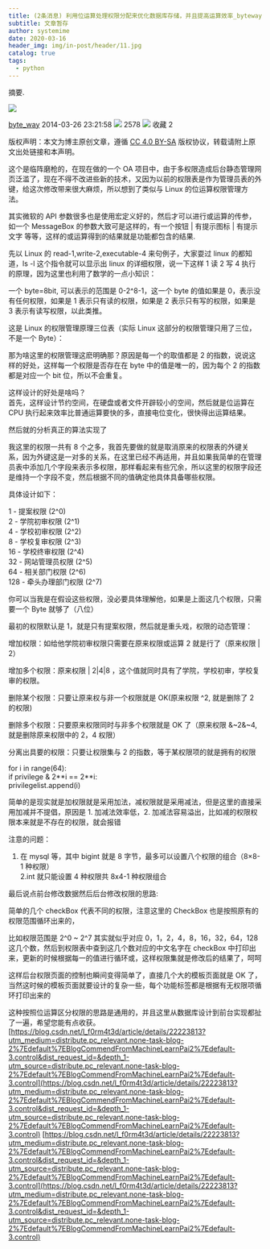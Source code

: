 ```yaml
---
title: (2条消息) 利用位运算处理权限分配来优化数据库存储，并且提高运算效率_byteway的专栏-CSDN博客
subtitle: 文章暂存
author: systemime
date: 2020-03-16
header_img: img/in-post/header/11.jpg
catalog: true
tags:
  - python
---
```

摘要.

<!-- more -->
![](https://csdnimg.cn/release/blogv2/dist/pc/img/original.png)

[byte_way](https://blog.csdn.net/zhx278171313) 2014-03-26 23:21:58 ![](https://csdnimg.cn/release/blogv2/dist/pc/img/articleReadEyes.png)
 2578 ![](https://csdnimg.cn/release/blogv2/dist/pc/img/tobarCollect.png)
 收藏  2 

版权声明：本文为博主原创文章，遵循 [CC 4.0 BY-SA](http://creativecommons.org/licenses/by-sa/4.0/) 版权协议，转载请附上原文出处链接和本声明。

这个是临阵磨枪的，在现在做的一个 OA 项目中，由于多权限造成后台静态管理网页泛滥了，现在不得不改进些新的技术，又因为以前的权限表是作为管理员表的外键，给这次修改带来很大麻烦，所以想到了类似与 Linux 的位运算权限管理方法。

其实微软的 API 参数很多也是使用宏定义好的，然后才可以进行或运算的传参，如一个 MessageBox 的参数大致可是这样的，有一个按钮 | 有提示图标 | 有提示文字 等等，这样的或运算得到的结果就是功能都包含的结果.

先以 Linux 的 read-1,write-2,executable-4 来句例子，大家耍过 linux 的都知道，ls -l 这个指令就可以显示出 linux 的详细权限，说一下这样 1 读 2 写 4 执行的原理，因为这里也利用了数学的一点小知识：

一个 byte=8bit, 可以表示的范围是 0-2^8-1，这一个 byte 的值如果是 0，表示没有任何权限，如果是 1 表示只有读的权限，如果是 2 表示只有写的权限，如果是 3 表示有读写权限，以此类推。

这是 Linux 的权限管理原理三位表（实际 Linux 这部分的权限管理只用了三位，不是一个 Byte）：

那为啥这里的权限管理这麽明确那？原因是每一个的取值都是 2 的指数，说说这样的好处，这样每一个权限是否存在在 byte 中的值是唯一的，因为每个 2 的指数都是对应一个 bit 位，所以不会重复。

这样设计的好处是啥吗？  
首先，这样设计节约空间，在硬盘或者文件开辟较小的空间，然后就是位运算在 CPU 执行起来效率比普通运算要快的多，直接电位变化，很快得出运算结果。

然后就的分析真正的算法实现了

我这里的权限一共有 8 个之多，我首先要做的就是取消原来的权限表的外键关系，因为外键这是一对多的关系，在这里已经不再适用，并且如果我简单的在管理员表中添加几个字段来表示多权限，那样看起来有些冗余，所以这里的权限字段还是维持一个字段不变，然后根据不同的值确定他具体具备哪些权限。

具体设计如下：

1 - 提案权限 (2^0)  
2 - 学院初审权限 (2^1)  
4 - 学校初审权限 (2^2)  
8 - 学校复审权限 (2^3)  
16 - 学校终审权限 (2^4)  
32 - 网站管理员权限 (2^5)  
64 - 相关部门权限 (2^6)  
128 - 牵头办理部门权限 (2^7)

你可以当我是在假设这些权限，没必要具体理解他，如果是上面这几个权限，只需要一个 Byte 就够了（八位）

最初的权限默认是 1，就是只有提案权限，然后就是重头戏，权限的动态管理：

增加权限：如给他学院初审权限只需要在原来权限或运算 2 就是行了（原来权限 | 2）

增加多个权限：原来权限 | 2|4|8 ，这个值就同时具有了学院，学校初审，学校复审的权限。

删除某个权限：只要让原来权与非一个权限就是 OK(原来权限 ^2, 就是删除了 2 的权限)

删除多个权限：只要原来权限同时与非多个权限就是 OK 了（原来权限 &~2&~4, 就是删除原来权限中的 2，4 权限）

分离出具要的权限：只要让权限集与 2 的指数，等于某权限项的就是拥有的权限

for i in range(64):   
if privilege & 2\*\*i == 2\*\*i:  
privilegelist.append(i)

简单的是现实就是加权限就是采用加法，减权限就是采用减法，但是这里的直接采用加减并不提倡，原因是 1. 加减法效率低，2. 加减法容易溢出，比如减的权限权限本来就是不存在的权限，就会报错

注意的问题：  
1. 在 mysql 等，其中 bigint 就是 8 字节，最多可以设置八个权限的组合（8×8-1 种权限）  
2.int 就只能设置 4 种权限共 8x4-1 种权限组合

最后说点前台修改数据然后后台修改权限的思路:

简单的几个 checkBox 代表不同的权限，注意这里的 CheckBox 也是按照原有的权限范围循环出来的，

比如权限范围是 2^0 ~ 2^7 其实就似乎对应 0，1，2，4，8，16，32，64，128 这几个数，然后到权限表中查到这几个数对应的中文名字在 checkBox 中打印出来，更新的时候根据每一的值进行循环或，这样权限集就是修改后的结果了，呵呵

这样后台权限页面的控制也瞬间变得简单了，直接几个大的模板页面就是 OK 了，当然这时候的模板页面就要设计的复杂一些，每个功能标签都是根据有无权限项循环打印出来的

这种按照位运算区分权限的思路是通用的，并且这里从数据库设计到前台实现都扯了一遍，希望您能有点收获。 
 [https://blog.csdn.net/l_f0rm4t3d/article/details/22223813?utm_medium=distribute.pc_relevant.none-task-blog-2%7Edefault%7EBlogCommendFromMachineLearnPai2%7Edefault-3.control&dist_request_id=&depth_1-utm_source=distribute.pc_relevant.none-task-blog-2%7Edefault%7EBlogCommendFromMachineLearnPai2%7Edefault-3.control](https://blog.csdn.net/l_f0rm4t3d/article/details/22223813?utm_medium=distribute.pc_relevant.none-task-blog-2%7Edefault%7EBlogCommendFromMachineLearnPai2%7Edefault-3.control&dist_request_id=&depth_1-utm_source=distribute.pc_relevant.none-task-blog-2%7Edefault%7EBlogCommendFromMachineLearnPai2%7Edefault-3.control) 
 [https://blog.csdn.net/l_f0rm4t3d/article/details/22223813?utm_medium=distribute.pc_relevant.none-task-blog-2%7Edefault%7EBlogCommendFromMachineLearnPai2%7Edefault-3.control&dist_request_id=&depth_1-utm_source=distribute.pc_relevant.none-task-blog-2%7Edefault%7EBlogCommendFromMachineLearnPai2%7Edefault-3.control](https://blog.csdn.net/l_f0rm4t3d/article/details/22223813?utm_medium=distribute.pc_relevant.none-task-blog-2%7Edefault%7EBlogCommendFromMachineLearnPai2%7Edefault-3.control&dist_request_id=&depth_1-utm_source=distribute.pc_relevant.none-task-blog-2%7Edefault%7EBlogCommendFromMachineLearnPai2%7Edefault-3.control)
